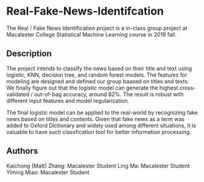 # Real-Fake-News-Identifcation

The Real / Fake News Identification project is a in-class group project at Macalester College Statistical Machine Learning course in 2019 fall. 

## Description

The project intends to classify the news based on their title and text using logistic, KNN, decision tree, and random forest models. The features for modeling are designed and defined our group baased on titles and texts. We finally figure out that the logistic model can generate the highest cross-validated / out-of-bag accuracy, around 82%. The result is robust with different input features and model regularization. 

The final logistic model can be applied to the real-world by recognizing fake news based on titles and contents. Given that fake news as a term was added to Oxford Dictionary and widely used among different situations, it is valuable to have such classfication tool for better information processing. 

## Authors

Kaichong (Matt) Zhang: Macalester Student
Ling Ma: Macalester Student 
Yiming Miao: Macalester Student
